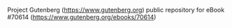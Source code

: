 Project Gutenberg (https://www.gutenberg.org) public repository for
eBook #70614 (https://www.gutenberg.org/ebooks/70614)
